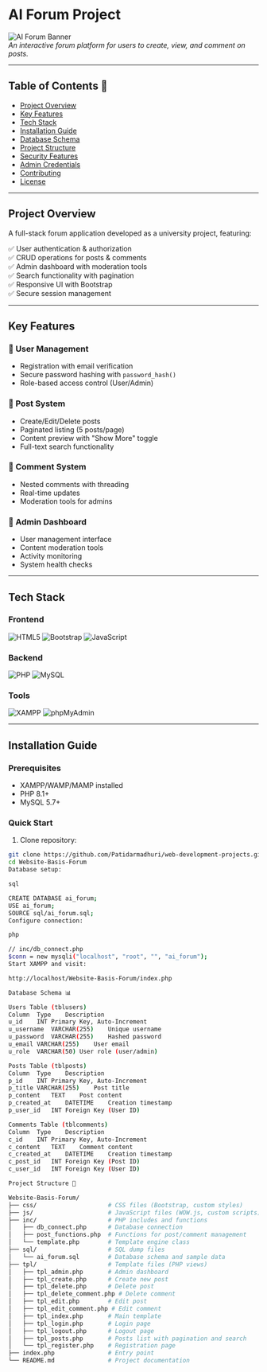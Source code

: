 # AI Forum Project

![AI Forum Banner](https://via.placeholder.com/1200x400.png?text=AI+Forum+Project)  
*An interactive forum platform for users to create, view, and comment on posts.*

---

## Table of Contents 📑
- [Project Overview](#project-overview)
- [Key Features](#key-features)
- [Tech Stack](#tech-stack)
- [Installation Guide](#installation-guide)
- [Database Schema](#database-schema-)
- [Project Structure](#project-structure-)
- [Security Features](#security-features-)
- [Admin Credentials](#admin-credentials-)
- [Contributing](#contributing-)
- [License](#license-)

---

## Project Overview

A full-stack forum application developed as a university project, featuring:

✅ User authentication & authorization  
✅ CRUD operations for posts & comments  
✅ Admin dashboard with moderation tools  
✅ Search functionality with pagination  
✅ Responsive UI with Bootstrap  
✅ Secure session management

---

## Key Features

### 👤 User Management
- Registration with email verification
- Secure password hashing with `password_hash()`
- Role-based access control (User/Admin)

### 📝 Post System
- Create/Edit/Delete posts
- Paginated listing (5 posts/page)
- Content preview with "Show More" toggle
- Full-text search functionality

### 💬 Comment System
- Nested comments with threading
- Real-time updates
- Moderation tools for admins

### 🔐 Admin Dashboard
- User management interface
- Content moderation tools
- Activity monitoring
- System health checks

---

## Tech Stack

### Frontend
![HTML5](https://img.shields.io/badge/HTML5-E34F26?logo=html5&logoColor=white)
![Bootstrap](https://img.shields.io/badge/Bootstrap-7952B3?logo=bootstrap&logoColor=white)
![JavaScript](https://img.shields.io/badge/JavaScript-F7DF1E?logo=javascript&logoColor=black)

### Backend
![PHP](https://img.shields.io/badge/PHP-777BB4?logo=php&logoColor=white)
![MySQL](https://img.shields.io/badge/MySQL-4479A1?logo=mysql&logoColor=white)

### Tools
![XAMPP](https://img.shields.io/badge/XAMPP-FB7A24?logo=xampp&logoColor=white)
![phpMyAdmin](https://img.shields.io/badge/phpMyAdmin-6C78AF?logo=phpmyadmin&logoColor=white)

---

## Installation Guide

### Prerequisites
- XAMPP/WAMP/MAMP installed
- PHP 8.1+
- MySQL 5.7+

### Quick Start
1. Clone repository:
```bash
git clone https://github.com/Patidarmadhuri/web-development-projects.git
cd Website-Basis-Forum
Database setup:

sql

CREATE DATABASE ai_forum;
USE ai_forum;
SOURCE sql/ai_forum.sql;
Configure connection:

php

// inc/db_connect.php
$conn = new mysqli("localhost", "root", "", "ai_forum");
Start XAMPP and visit:

http://localhost/Website-Basis-Forum/index.php

Database Schema 📊

Users Table (tblusers)
Column	Type	Description
u_id	INT	Primary Key, Auto-Increment
u_username	VARCHAR(255)	Unique username
u_password	VARCHAR(255)	Hashed password
u_email	VARCHAR(255)	User email
u_role	VARCHAR(50)	User role (user/admin)

Posts Table (tblposts)
Column	Type	Description
p_id	INT	Primary Key, Auto-Increment
p_title	VARCHAR(255)	Post title
p_content	TEXT	Post content
p_created_at	DATETIME	Creation timestamp
p_user_id	INT	Foreign Key (User ID)

Comments Table (tblcomments)
Column	Type	Description
c_id	INT	Primary Key, Auto-Increment
c_content	TEXT	Comment content
c_created_at	DATETIME	Creation timestamp
c_post_id	INT	Foreign Key (Post ID)
c_user_id	INT	Foreign Key (User ID)

Project Structure 📂

Website-Basis-Forum/
├── css/                    # CSS files (Bootstrap, custom styles)
├── js/                     # JavaScript files (WOW.js, custom scripts)
├── inc/                    # PHP includes and functions
│   ├── db_connect.php      # Database connection
│   ├── post_functions.php  # Functions for post/comment management
│   └── template.php        # Template engine class
├── sql/                    # SQL dump files
│   └── ai_forum.sql        # Database schema and sample data
├── tpl/                    # Template files (PHP views)
│   ├── tpl_admin.php       # Admin dashboard
│   ├── tpl_create.php      # Create new post
│   ├── tpl_delete.php      # Delete post
│   ├── tpl_delete_comment.php # Delete comment
│   ├── tpl_edit.php        # Edit post
│   ├── tpl_edit_comment.php # Edit comment
│   ├── tpl_index.php       # Main template
│   ├── tpl_login.php       # Login page
│   ├── tpl_logout.php      # Logout page
│   ├── tpl_posts.php       # Posts list with pagination and search
│   └── tpl_register.php    # Registration page
├── index.php               # Entry point
└── README.md               # Project documentation

